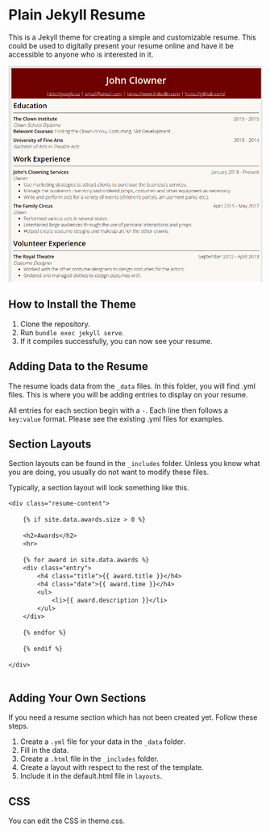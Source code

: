 # Plain Jekyll Resume
This is a Jekyll theme for creating a simple and customizable resume. This could be used to digitally present your resume online and have it be accessible to anyone who is interested in it. 

![partial preview](plainresumepreview.png)

## How to Install the Theme

1. Clone the repository.
2. Run `bundle exec jekyll serve`.
3. If it compiles successfully, you can now see your resume.

## Adding Data to the Resume
The resume loads data from the `_data` files. In this folder, you will find .yml files. This is where you will be adding entries to display on your resume.

All entries for each section begin with a `-`. Each line then follows a `key:value` format. Please see the existing .yml files for examples.


## Section Layouts
Section layouts can be found in the `_includes` folder. Unless you know what you are doing, you usually do not want to modify these files. 

Typically, a section layout will look something like this.

```
<div class="resume-content">

    {% if site.data.awards.size > 0 %}
    
    <h2>Awards</h2>
    <hr>
    
    {% for award in site.data.awards %}
    <div class="entry">
        <h4 class="title">{{ award.title }}</h4>
        <h4 class="date">{{ award.time }}</h4>
        <ul>
            <li>{{ award.description }}</li>
        </ul>
    </div>
    
    {% endfor %}
    
    {% endif %}
    
</div>
    
```

## Adding Your Own Sections
If you need a resume section which has not been created yet. Follow these steps. 

1. Create a `.yml` file for your data in the `_data` folder.
2. Fill in the data.
3. Create a `.html` file in the `_includes` folder.
4. Create a layout with respect to the rest of the template.
5. Include it in the default.html file in `layouts`.

## CSS

You can edit the CSS in theme.css.  